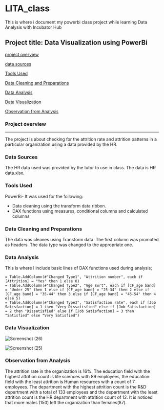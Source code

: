 # LITA_class
This is where i document my powerbi class project while learning Data Analysis with Incubator Hub
## Project title: Data Visualization using PowerBi

[project overview](#project-overview)

[data sources](#data-sources)

[Tools Used](#tools-used)

[Data Cleaning and Preparations](#data-cleaning-and-preparations)

[Data Analysis](#data-analysis)

[Data Visualization](#data-visualization)

[Observation from Analysis](#observation-from-analysis)

### Project overview
---
The project is about checking for the attrition rate and attrition patterns in a particular organization using a data provided by the HR.

### Data Sources
The HR data used was provided by the tutor to use in class. The data is HR data.xlsx.

### Tools Used
PowerBi- It was used for the following:
- Data cleaning using the transform data ribbon.
- DAX functions using measures, conditional columns and calculated columns

 ### Data Cleaning and Preparations
The data was cleanes using Transform data. The first column was promoted as headers. The data type was changed to the appropriate one.

 ### Data Analysis
 This is where I include basic lines of DAX functions used during analysis;

 ```Powerbi
= Table.AddColumn(#"Changed Type1", "Attrition number", each if [Attrition] = "Yes" then 1 else 0)
= Table.AddColumn(#"Changed Type2", "Age sort", each if [CF_age band] = "Under 25" then 1 else if [CF_age band] = "25-34" then 2 else if [CF_age band] = "35-44" then 3 else if [CF_age band] = "45-54" then 4 else 5)
= Table.AddColumn(#"Changed Type3", "Satisfaction rate", each if [Job Satisfaction] = 1 then "Very Dissatisfied" else if [Job Satisfaction] = 2 then "Dissatisfied" else if [Job Satisfaction] = 3 then "Satisfied" else "Very Satisfied")
```

### Data Visualization
![Screenshot (26)](https://github.com/user-attachments/assets/aa6fc5d6-dcd4-49d1-b1e0-1a7f9bd56618)

![Screenshot (25)](https://github.com/user-attachments/assets/e6381132-6652-4d19-97fc-34e5afe85124)

### Observation from Analysis
The attrition rate in the organization is 16%. The education field with the highest attrition count is life sciences with 89 employees, the education field with the least attrition is Human resources with a count of 7 employees. The department with the highest attrition count is the R&D department with a total of 133 employees and the department with the least attrition count is the HR department with attrition count of 12. It is noticed that more males (150) left the organization than females(87). 

